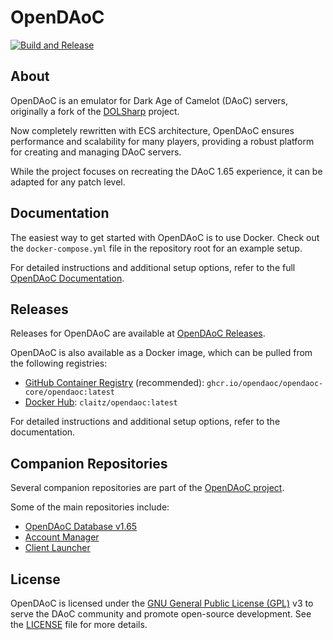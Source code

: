 # OpenDAoC
[![Build and Release](https://github.com/OpenDAoC/OpenDAoC-Core/actions/workflows/build-and-release.yml/badge.svg)](https://github.com/OpenDAoC/OpenDAoC-Core/actions/workflows/build-and-release.yml)

## About

OpenDAoC is an emulator for Dark Age of Camelot (DAoC) servers, originally a fork of the [DOLSharp](https://github.com/Dawn-of-Light/DOLSharp) project.

Now completely rewritten with ECS architecture, OpenDAoC ensures performance and scalability for many players, providing a robust platform for creating and managing DAoC servers.

While the project focuses on recreating the DAoC 1.65 experience, it can be adapted for any patch level.

## Documentation

The easiest way to get started with OpenDAoC is to use Docker. Check out the `docker-compose.yml` file in the repository root for an example setup.

For detailed instructions and additional setup options, refer to the full [OpenDAoC Documentation](https://www.opendaoc.com/docs/).

## Releases

Releases for OpenDAoC are available at [OpenDAoC Releases](https://github.com/OpenDAoC/OpenDAoC-Core/releases).

OpenDAoC is also available as a Docker image, which can be pulled from the following registries:

- [GitHub Container Registry](https://ghcr.io/opendaoc/opendaoc) (recommended): `ghcr.io/opendaoc/opendaoc-core/opendaoc:latest`
- [Docker Hub](https://hub.docker.com/r/opendaoc/opendaoc): `claitz/opendaoc:latest`

For detailed instructions and additional setup options, refer to the documentation.

## Companion Repositories

Several companion repositories are part of the [OpenDAoC project](https://github.com/OpenDAoC).

Some of the main repositories include:

- [OpenDAoC Database v1.65](https://github.com/OpenDAoC/OpenDAoC-Database)
- [Account Manager](https://github.com/OpenDAoC/opendaoc-accountmanager)
- [Client Launcher](https://github.com/OpenDAoC/OpenDAoC-Launcher)

## License

OpenDAoC is licensed under the [GNU General Public License (GPL)](https://choosealicense.com/licenses/gpl-3.0/) v3 to serve the DAoC community and promote open-source development.
See the [LICENSE](LICENSE) file for more details.
